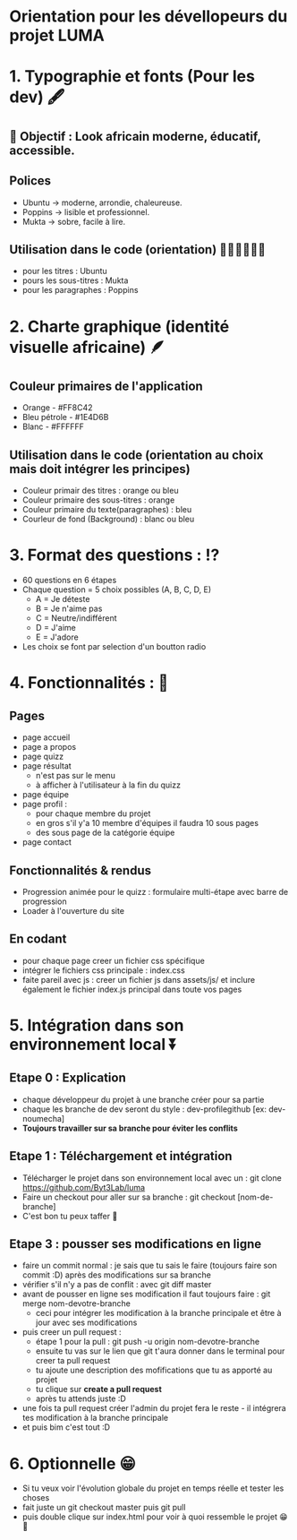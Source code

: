 # Orientation pour les dévellopeurs du projet LUMA

# 1. Typographie et fonts (Pour les dev) 🖋
## 🎯 Objectif : Look africain moderne, éducatif, accessible.
## Polices 
+ Ubuntu → moderne, arrondie, chaleureuse.
+ Poppins → lisible et professionnel.
+ Mukta → sobre, facile à lire.

## Utilisation dans le code (orientation) 👨🏾‍💻👩🏼‍💻
+ pour les titres : Ubuntu
+ pours les sous-titres : Mukta
+ pour les paragraphes : Poppins

# 2. Charte graphique (identité visuelle africaine) 🪶
## Couleur primaires de l'application
+ Orange - #FF8C42
+ Bleu pétrole - #1E4D6B
+ Blanc - #FFFFFF

## Utilisation dans le code (orientation au choix mais doit intégrer les principes)
+ Couleur primair des titres : orange ou bleu
+ Couleur primaire des sous-titres : orange
+ Couleur primaire du texte(paragraphes) : bleu
+ Courleur de fond (Background) : blanc ou bleu

# 3. Format des questions : ⁉
+ 60 questions en 6 étapes
+ Chaque question = 5 choix possibles (A, B, C, D, E)
    - A = Je déteste
    - B = Je n'aime pas
    - C = Neutre/indifférent
    - D = J'aime
    - E = J'adore
+ Les choix se font par selection d'un boutton radio

# 4. Fonctionnalités : 🚂
## Pages
+ page accueil
+ page a propos
+ page quizz
+ page résultat
    - n'est pas sur le menu
    - à afficher à l'utilisateur à la fin du quizz
+ page équipe
+ page profil : 
    - pour chaque membre du projet
    - en gros s'il y'a 10 membre d'équipes il faudra 10 sous pages
    - des sous page de la catégorie équipe
+ page contact

## Fonctionnalités & rendus
+ Progression animée pour le quizz : formulaire multi-étape avec barre de progression
+ Loader à l'ouverture du site

## En codant 
+ pour chaque page creer un fichier css spécifique
+ intégrer le fichiers css principale : index.css
+ faite pareil avec js : creer un fichier js dans assets/js/ et inclure également le fichier index.js principal dans toute vos pages

# 5. Intégration dans son environnement local ⏬
## Etape 0 : Explication 
+ chaque développeur du projet à une branche créer pour sa partie
+ chaque les branche de dev seront du style : dev-profilegithub [ex: dev-noumecha]
+ **Toujours travailler sur sa branche pour éviter les conflits** 

## Etape 1 : Téléchargement et intégration
+ Télécharger le projet dans son environnement local avec un : git clone https://github.com/Byt3Lab/luma
+ Faire un checkout pour aller sur sa branche : git checkout [nom-de-branche]
+ C'est bon tu peux taffer 🤩

## Etape 3 : pousser ses modifications en ligne
+ faire un commit normal : je sais que tu sais le faire (toujours faire son commit :D) après des modifications sur sa branche
+ vérifier s'il n'y a pas de conflit : avec git diff master
+ avant de pousser en ligne ses modification il faut toujours faire : git merge nom-devotre-branche
    - ceci pour intégrer les modification à la branche principale et être à jour avec ses modifications
+ puis creer un pull request :
     - étape 1 pour la pull : git push -u origin nom-devotre-branche
     - ensuite tu vas sur le lien que git t'aura donner dans le terminal pour creer ta pull request
     - tu ajoute une description des mofifications que tu as apporté au projet
     - tu clique sur **create a pull request**
     - après tu attends juste :D
+ une fois ta pull request créer l'admin du projet fera le reste - il intégrera tes modification à la branche principale
+ et puis bim c'est tout :D

# 6. Optionnelle 😁
+ Si tu veux voir l'évolution globale du projet en temps réelle et tester les choses
+ fait juste un git checkout master puis git pull 
+ puis double clique sur index.html pour voir à quoi ressemble le projet 😁🤩
